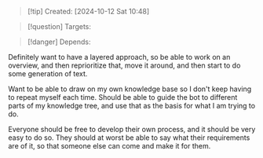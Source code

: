 
>[!tip] Created: [2024-10-12 Sat 10:48]

>[!question] Targets: 

>[!danger] Depends: 

Definitely want to have a layered approach, so be able to work on an overview, and then reprioritize that, move it around, and then start to do some generation of text.

Want to be able to draw on my own knowledge base so I don't keep having to repeat myself each time.
Should be able to guide the bot to different parts of my knowledge tree, and use that as the basis for what I am trying to do.

Everyone should be free to develop their own process, and it should be very easy to do so.  They should at worst be able to say what their requirements are of it, so that someone else can come and make it for them.